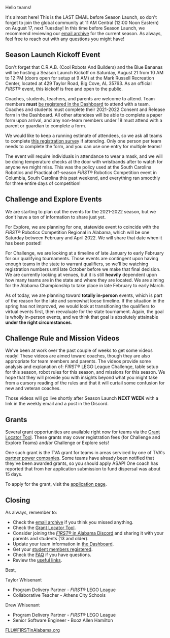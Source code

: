 Hello teams!

It's almost here! This is the LAST EMAIL before Season Launch, so don't forget to join the global community at 11 AM Central (12:00 Noon Eastern) on August 17, next Tuesday! In this time before Season Launch, we recommend reviewing our [email archive](https://github.com/drewwhis/alabama-first-lego-league/tree/main/2021-2022/email-blasts) for the current season. As always, feel free to reach out with any questions you might have!


## Season Launch Kickoff Event

Don't forget that C.R.A.B. (Cool Robots And Builders) and the Blue Bananas will be hosting a Season Launch Kickoff on Saturday, August 21 from 10 AM to 12 PM (doors open for setup at 9 AM) at the Mark Russell Recreation Center, located at 429 Taylor Road, Big Cove, AL 35763. As an official *FIRST*&reg; event, this kickoff is free and open to the public.

Coaches, students, teachers, and parents are welcome to attend. Team members **must** [be registered in the Dashboard](https://www.firstinspires.org/resource-library/youth-registration-system) to attend with a team. Coaches and students must complete their 2021-2022 Consent and Release form in the Dashboard. All other attendees will be able to complete a paper form upon arrival, and any non-team members under 18 must attend with a parent or guardian to complete a form.

We would like to keep a running estimate of attendees, so we ask all teams to complete [this registration survey](https://forms.gle/htdQz3w62CCjzNRPA) if attending. Only one person per team needs to complete the form, and you can use one entry for multiple teams!

The event will require individuals in attendance to wear a mask, and we will be doing temperature checks at the door with wristbands after to watch for anyone we might miss. This was the policy used at the South Carolina Robotics and Practical off-season *FIRST*&reg; Robotics Competition event in Columbia, South Carolina this past weekend, and everything ran smoothly for three entire days of competition!


## Challenge and Explore Events

We are starting to plan out the events for the 2021-2022 season, but we don't have a ton of information to share just yet.

For Explore, we are planning for one, statewide event to coincide with the *FIRST*&reg; Robotics Competition Regional in Alabama, which will be one Saturday between February and April 2022. We will share that date when it has been posted!

For Challenge, we are looking at a timeline of late January to early February for our qualifying tournaments. Those events are contingent upon having enough teams in the state to warrant qualifiers, so we'll be watching registration numbers until late October before we make that final decision. We are currently looking at venues, but it is still **heavily** dependent upon how many teams are in the state and where they are located. We are aiming for the Alabama Championship to take place in late February to early March.

As of today, we are planning toward **totally in-person** events, which is part of the reason for the late and somewhat loose timeline. If the situation in the spring has not improved, we would look at transitioning the qualifiers to virtual events first, then reevaluate for the state tournament. Again, the goal is wholly in-person events, and we think that goal is absolutely attainable **under the right circumstances**.


## Challenge Rule and Mission Videos

We've been at work over the past couple of weeks to get some videos ready! These videos are aimed toward coaches, though they are also appropriate for team members and parents. The videos provide some analysis and explanation of: *FIRST*&reg; LEGO League Challenge, table setup for this season, robot rules for this season, and missions for this season. We hope that they will provide you with insights beyond what you might take from a cursory reading of the rules and that it will curtail some confusion for new and veteran coaches.

Those videos will go live shortly after Season Launch **NEXT WEEK** with a link in the weekly email and a post in the Discord.


## Grants

Several grant opportunities are available right now for teams via the [Grant Locator Tool](https://www.firstinspires.org/robotics/team-grants). These grants may cover registration fees (for Challenge and Explore Teams) and/or Challenge or Explore sets!

One such grant is the TVA grant for teams in areas serviced by one of TVA's [partner power companies](https://www.tva.com/energy/public-power-partnerships/local-power-companies). Some teams have already been notified that they've been awarded grants, so you should apply ASAP! One coach has reported that from her application submission to fund dispersal was about 15 days.

To apply for the grant, visit the [application page](https://usfirst.submittable.com/submit/1458f43c-4f5c-4e53-99cd-e4ca888522f0/2021-2022-tennessee-valley-authority-team-grant-application).


## Closing

As always, remember to:
- Check the [email archive](https://github.com/drewwhis/alabama-first-lego-league/tree/main/2021-2022/email-blasts) if you think you missed anything.
- Check the [Grant Locator Tool](https://www.firstinspires.org/robotics/team-grants).
- Consider joining the [*FIRST*&reg; in Alabama Discord](http://discord.gg/7eyJvm3) and sharing it with your parents and students (13 and older).
- Update your team information in [the Dashboard](https://my.firstinspires.org/Dashboard/).
- Get your [student members registered](https://www.firstinspires.org/resource-library/youth-registration-system).
- Check the [FAQ](https://github.com/drewwhis/alabama-first-lego-league/wiki/Frequently-Asked-Questions) if you have questions.
- Review the [useful links](https://github.com/drewwhis/alabama-first-lego-league/wiki/Useful-Links).

Best,

Taylor Whisenant
- Program Delivery Partner - *FIRST*&reg; LEGO League
- Collaborative Teacher - Athens City Schools

Drew Whisenant
- Program Delivery Partner - *FIRST*&reg; LEGO League
- Senior Software Engineer - Booz Allen Hamilton

FLL@FIRSTinAlabama.org